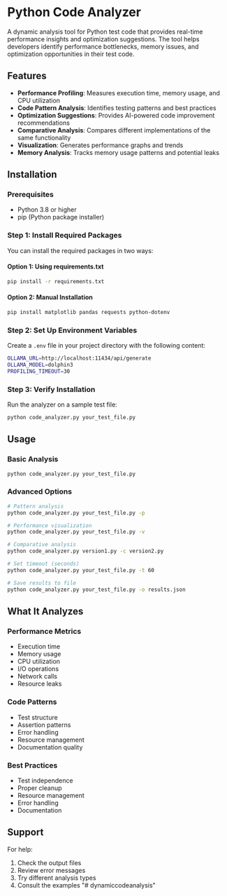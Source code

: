 # Python Code Analyzer

A dynamic analysis tool for Python test code that provides real-time performance insights and optimization suggestions. The tool helps developers identify performance bottlenecks, memory issues, and optimization opportunities in their test code.

## Features

- **Performance Profiling**: Measures execution time, memory usage, and CPU utilization
- **Code Pattern Analysis**: Identifies testing patterns and best practices
- **Optimization Suggestions**: Provides AI-powered code improvement recommendations
- **Comparative Analysis**: Compares different implementations of the same functionality
- **Visualization**: Generates performance graphs and trends
- **Memory Analysis**: Tracks memory usage patterns and potential leaks

## Installation

### Prerequisites
- Python 3.8 or higher
- pip (Python package installer)

### Step 1: Install Required Packages
You can install the required packages in two ways:

#### Option 1: Using requirements.txt
```bash
pip install -r requirements.txt
```

#### Option 2: Manual Installation
```bash
pip install matplotlib pandas requests python-dotenv
```

### Step 2: Set Up Environment Variables
Create a `.env` file in your project directory with the following content:
```bash
OLLAMA_URL=http://localhost:11434/api/generate
OLLAMA_MODEL=dolphin3
PROFILING_TIMEOUT=30
```

### Step 3: Verify Installation
Run the analyzer on a sample test file:
```bash
python code_analyzer.py your_test_file.py
```

## Usage

### Basic Analysis
```bash
python code_analyzer.py your_test_file.py
```

### Advanced Options
```bash
# Pattern analysis
python code_analyzer.py your_test_file.py -p

# Performance visualization
python code_analyzer.py your_test_file.py -v

# Comparative analysis
python code_analyzer.py version1.py -c version2.py

# Set timeout (seconds)
python code_analyzer.py your_test_file.py -t 60

# Save results to file
python code_analyzer.py your_test_file.py -o results.json
```

## What It Analyzes

### Performance Metrics
- Execution time
- Memory usage
- CPU utilization
- I/O operations
- Network calls
- Resource leaks

### Code Patterns
- Test structure
- Assertion patterns
- Error handling
- Resource management
- Documentation quality

### Best Practices
- Test independence
- Proper cleanup
- Resource management
- Error handling
- Documentation

## Support

For help:
1. Check the output files
2. Review error messages
3. Try different analysis types
4. Consult the examples "# dynamiccodeanalysis" 

